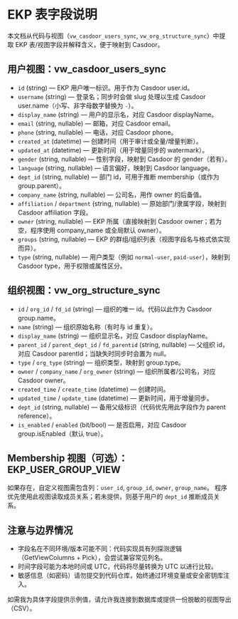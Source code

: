 # EKP 表字段说明

本文档从代码与视图（`vw_casdoor_users_sync`, `vw_org_structure_sync`）中提取 EKP 表/视图字段并解释含义，便于映射到 Casdoor。

## 用户视图：vw_casdoor_users_sync
- `id` (string) — EKP 用户唯一标识。用于作为 Casdoor user.id。
- `username` (string) — 登录名；同步时会做 slug 处理以生成 Casdoor user.name（小写、非字母数字替换为 `-`）。
- `display_name` (string) — 用户的显示名，对应 Casdoor displayName。
- `email` (string, nullable) — 邮箱，对应 Casdoor email。
- `phone` (string, nullable) — 电话，对应 Casdoor phone。
- `created_at` (datetime) — 创建时间（用于审计或全量/增量判断）。
- `updated_at` (datetime) — 更新时间（用于增量同步的 watermark）。
- `gender` (string, nullable) — 性别字段，映射到 Casdoor 的 gender（若有）。
- `language` (string, nullable) — 语言偏好，映射到 Casdoor language。
- `dept_id` (string, nullable) — 部门 id，可用于推断 membership（或作为 group.parent）。
- `company_name` (string, nullable) — 公司名，用作 owner 的后备值。
- `affiliation` / `department` (string, nullable) — 原始部门/隶属字段，映射到 Casdoor affiliation 字段。
- `owner` (string, nullable) — EKP 所属（直接映射到 Casdoor owner；若为空，程序使用 company_name 或全局默认 owner）。
- `groups` (string, nullable) — EKP 的群组/组织列表（视图字段名与格式依实现而异）。
- `type` (string, nullable) — 用户类型（例如 `normal-user`, `paid-user`），映射到 Casdoor type，用于权限或属性区分。

## 组织视图：vw_org_structure_sync
- `id` / `org_id` / `fd_id` (string) — 组织的唯一 id。代码以此作为 Casdoor group.name。
- `name` (string) — 组织原始名称（有时与 id 重复）。
- `display_name` (string) — 组织显示名，对应 Casdoor displayName。
- `parent_id` / `parent_dept_id` / `fd_parentid` (string, nullable) — 父组织 id，对应 Casdoor parentId；当缺失时同步时会置为 null。
- `type` / `org_type` (string) — 组织类型，映射到 group.type。
- `owner` / `company_name` / `org_owner` (string) — 组织所属者/公司名，对应 Casdoor owner。
- `created_time` / `create_time` (datetime) — 创建时间。
- `updated_time` / `update_time` (datetime) — 更新时间，用于增量同步。
- `dept_id` (string, nullable) — 备用父级标识（代码优先用此字段作为 parent reference）。
- `is_enabled` / `enabled` (bit/bool) — 是否启用，对应 Casdoor group.isEnabled（默认 true）。

## Membership 视图（可选）：EKP_USER_GROUP_VIEW
如果存在，自定义视图需包含列：`user_id`, `group_id`, `owner`, `group_name`。
程序优先使用此视图读取成员关系；若未提供，则基于用户的 `dept_id` 推断成员关系。

## 注意与边界情况
- 字段名在不同环境/版本可能不同：代码实现具有列探测逻辑（GetViewColumns + Pick），会尝试兼容常见列名。
- 时间字段可能为本地时间或 UTC，代码将尽量转换为 UTC 以进行比较。
- 敏感信息（如密码）请勿提交到代码仓库，始终通过环境变量或安全密钥库注入。

如需我为具体字段提供示例值，请允许我连接到数据库或提供一份脱敏的视图导出（CSV）。
